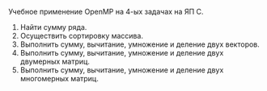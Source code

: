 Учебное применение OpenMP на 4-ых задачах на ЯП C.
1. Найти сумму ряда.
2. Осуществить сортировку массива.
3. Выполнить сумму, вычитание, умножение и деление двух векторов.
4. Выполнить сумму, вычитание, умножение и деление двух двумерных матриц.
4. Выполнить сумму, вычитание, умножение и деление двух многомерных матриц.
